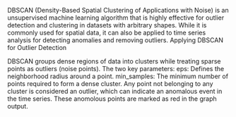 DBSCAN (Density-Based Spatial Clustering of Applications with Noise) is an unsupervised machine learning algorithm that is highly effective for outlier detection and clustering in datasets with arbitrary shapes. While it is commonly used for spatial data, it can also be applied to time series analysis for detecting anomalies and removing outliers.
Applying DBSCAN for Outlier Detection

DBSCAN groups dense regions of data into clusters while treating sparse points as outliers (noise points).
The two key parameters:
eps: Defines the neighborhood radius around a point.
min_samples: The minimum number of points required to form a dense cluster.
Any point not belonging to any cluster is considered an outlier, which can indicate an anomalous event in the time series. These anomolous points are marked as red in the graph output.

